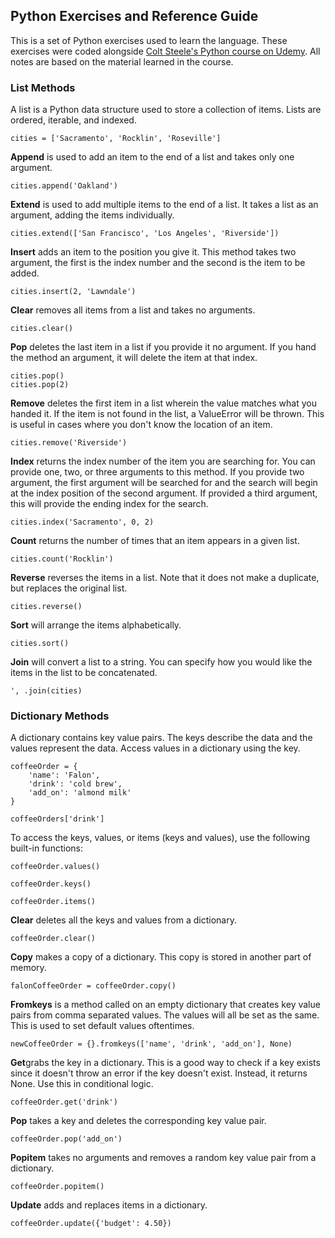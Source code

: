 ## Python Exercises and Reference Guide

This is a set of Python exercises used to learn the language. These exercises were coded alongside [Colt Steele's Python course on Udemy](https://www.udemy.com/the-modern-python3-bootcamp/learn/v4/overview). All notes are based on the material learned in the course. 

### List Methods

A list is a Python data structure used to store a collection of items. Lists are ordered, iterable, and indexed. 

```
cities = ['Sacramento', 'Rocklin', 'Roseville']
```

**Append** is used to add an item to the end of a list and takes only one argument.

```
cities.append('Oakland')
```

**Extend** is used to add multiple items to the end of a list. It takes a list as an argument, adding the items individually. 

```
cities.extend(['San Francisco', 'Los Angeles', 'Riverside'])
```

**Insert** adds an item to the position you give it. This method takes two argument, the first is the index number and the second is the item to be added. 

```
cities.insert(2, 'Lawndale')
```

**Clear** removes all items from a list and takes no arguments.

```
cities.clear()
```

**Pop** deletes the last item in a list if you provide it no argument. If you hand the method an argument, it will delete the item at that index.

```
cities.pop()
cities.pop(2)
```

**Remove** deletes the first item in a list wherein the value matches what you handed it. If the item is not found in the list, a ValueError will be thrown. This is useful in cases where you don't know the location of an item. 

```
cities.remove('Riverside')
```

**Index** returns the index number of the item you are searching for. You can provide one, two, or three arguments to this method. If you provide two argument, the first argument will be searched for and the search will begin at the index position of the second argument. If provided a third argument, this will provide the ending index for the search.

```
cities.index('Sacramento', 0, 2)
```

**Count** returns the number of times that an item appears in a given list.

```
cities.count('Rocklin')
```

**Reverse** reverses the items in a list. Note that it does not make a duplicate, but replaces the original list. 

```
cities.reverse()
```

**Sort** will arrange the items alphabetically. 

```
cities.sort()
```

**Join** will convert a list to a string. You can specify how you would like the items in the list to be concatenated. 

```
', .join(cities)
```

### Dictionary Methods

A dictionary contains key value pairs. The keys describe the data and the values represent the data. Access values in a dictionary using the key. 

```
coffeeOrder = {
	'name': 'Falon',
	'drink': 'cold brew',
	'add_on': 'almond milk'
}

coffeeOrders['drink']
```
To access the keys, values, or items (keys and values), use the following built-in functions:

```
coffeeOrder.values()

coffeeOrder.keys()

coffeeOrder.items()
```
**Clear** deletes all the keys and values from a dictionary.

```
coffeeOrder.clear()
```
**Copy** makes a copy of a dictionary. This copy is stored in another part of memory. 

```
falonCoffeeOrder = coffeeOrder.copy()
```
**Fromkeys** is a method called on an empty dictionary that creates key value pairs from comma separated values. The values will all be set as the same. This is used to set default values oftentimes. 

```
newCoffeeOrder = {}.fromkeys(['name', 'drink', 'add_on'], None)
```
**Get**grabs the key in a dictionary. This is a good way to check if a key exists since it doesn't throw an error if the key doesn't exist. Instead, it returns None. Use this in conditional logic. 

```
coffeeOrder.get('drink')
```

**Pop** takes a key and deletes the corresponding key value pair. 

```
coffeeOrder.pop('add_on')
```

**Popitem** takes no arguments and removes a random key value pair from a dictionary.

```
coffeeOrder.popitem()
```

**Update** adds and replaces items in a dictionary.

```
coffeeOrder.update({'budget': 4.50})
```



